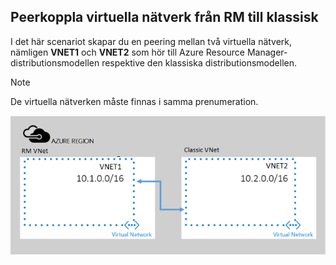 ## <a name="peering-virtual-networks-from-rm-to-classic"></a>Peerkoppla virtuella nätverk från RM till klassisk
I det här scenariot skapar du en peering mellan två virtuella nätverk, nämligen **VNET1** och **VNET2** som hör till Azure Resource Manager-distributionsmodellen respektive den klassiska distributionsmodellen.

> [!NOTE]
> De virtuella nätverken måste finnas i samma prenumeration.
> 
> 

![Distributionsscenario med asm till arm](./media/virtual-networks-create-vnetpeering-scenario-asmtoarm-include/figure01.PNG)



<!--HONumber=Nov16_HO2-->



